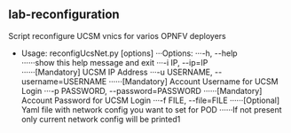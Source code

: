## lab-reconfiguration

Script reconfigure UCSM vnics for varios OPNFV deployers

* Usage: reconfigUcsNet.py [options]
···Options:
···-h, --help            
······show this help message and exit
···-i IP, --ip=IP        
······[Mandatory] UCSM IP Address
···-u USERNAME, --username=USERNAME
······[Mandatory] Account Username for UCSM Login
···-p PASSWORD, --password=PASSWORD
······[Mandatory] Account Password for UCSM Login
···-f FILE, --file=FILE
······[Optional] Yaml file with network config you want to set for POD
······If not present only current network config will be printed1
